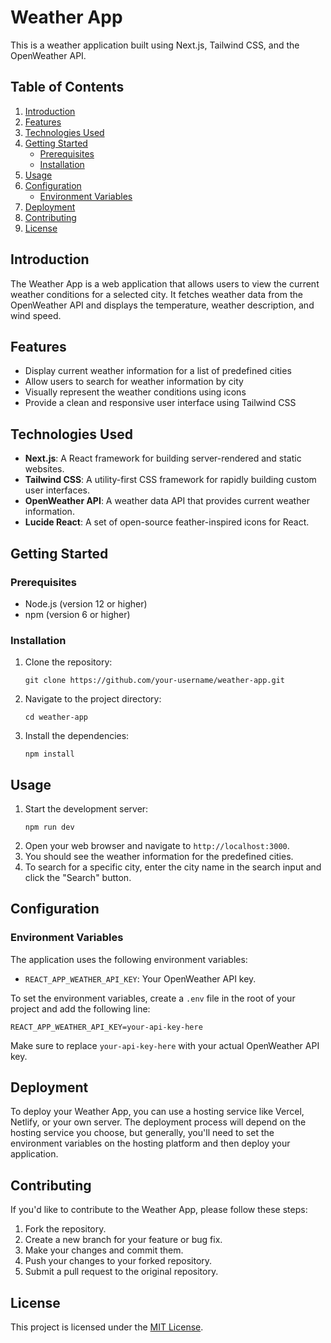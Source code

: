 
# Weather App

This is a weather application built using Next.js, Tailwind CSS, and the OpenWeather API.

## Table of Contents
1. [Introduction](#introduction)
2. [Features](#features)
3. [Technologies Used](#technologies-used)
4. [Getting Started](#getting-started)
   - [Prerequisites](#prerequisites)
   - [Installation](#installation)
5. [Usage](#usage)
6. [Configuration](#configuration)
   - [Environment Variables](#environment-variables)
7. [Deployment](#deployment)
8. [Contributing](#contributing)
9. [License](#license)

## Introduction
The Weather App is a web application that allows users to view the current weather conditions for a selected city. It fetches weather data from the OpenWeather API and displays the temperature, weather description, and wind speed.

## Features
- Display current weather information for a list of predefined cities
- Allow users to search for weather information by city
- Visually represent the weather conditions using icons
- Provide a clean and responsive user interface using Tailwind CSS

## Technologies Used
- **Next.js**: A React framework for building server-rendered and static websites.
- **Tailwind CSS**: A utility-first CSS framework for rapidly building custom user interfaces.
- **OpenWeather API**: A weather data API that provides current weather information.
- **Lucide React**: A set of open-source feather-inspired icons for React.

## Getting Started

### Prerequisites
- Node.js (version 12 or higher)
- npm (version 6 or higher)

### Installation
1. Clone the repository:
   ```
   git clone https://github.com/your-username/weather-app.git
   ```
2. Navigate to the project directory:
   ```
   cd weather-app
   ```
3. Install the dependencies:
   ```
   npm install
   ```

## Usage
1. Start the development server:
   ```
   npm run dev
   ```
2. Open your web browser and navigate to `http://localhost:3000`.
3. You should see the weather information for the predefined cities.
4. To search for a specific city, enter the city name in the search input and click the "Search" button.

## Configuration

### Environment Variables
The application uses the following environment variables:

- `REACT_APP_WEATHER_API_KEY`: Your OpenWeather API key.

To set the environment variables, create a `.env` file in the root of your project and add the following line:

```
REACT_APP_WEATHER_API_KEY=your-api-key-here
```

Make sure to replace `your-api-key-here` with your actual OpenWeather API key.

## Deployment
To deploy your Weather App, you can use a hosting service like Vercel, Netlify, or your own server. The deployment process will depend on the hosting service you choose, but generally, you'll need to set the environment variables on the hosting platform and then deploy your application.

## Contributing
If you'd like to contribute to the Weather App, please follow these steps:

1. Fork the repository.
2. Create a new branch for your feature or bug fix.
3. Make your changes and commit them.
4. Push your changes to your forked repository.
5. Submit a pull request to the original repository.

## License
This project is licensed under the [MIT License](LICENSE).
